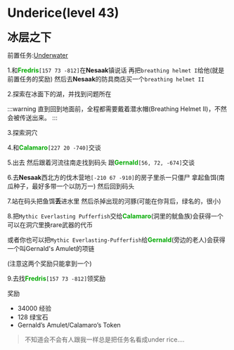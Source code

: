 # Underice(level 43)
<span style="font-size: 25px;">**冰层之下**</span>

前置任务:[Underwater](/quests/lvl1-10/level%208%20%20-%20underwater.html)

1.和<font color=00AA00>**Fredris**</font>`[157 73 -812]`在**Nesaak**镇说话 再把`breathing helmet I`给他(就是前置任务的奖励) 然后去**Nesaak**的防具商店买一个`breathing helmet II`

2.探索在冰面下的湖，并找到问题所在

:::warning
直到回到地面前，全程都需要戴着潜水帽(Breathing Helmet II)，不然会被传送出来。
:::

3.探索洞穴

4.和<font color=00AA00>**Calamaro**</font>`[227 20 -740]`交谈

5.出去 然后跟着河流往南走找到码头 跟<font color=00AA00>**Gernald**</font>`[56, 72, -674]`交谈

6.去**Nesaak**西北方的伐木营地`[-210 67 -910]`的房子里杀一只僵尸 拿起鱼饵(南瓜种子，最好多带一个以防万一) 然后回到码头

7.站在码头把鱼饵**丢**进水里 然后杀掉出现的河豚(可能在你背后，绿名的，很小)

8.把`Mythic Everlasting Pufferfish`交给<font color=00AA00>**Calamaro**</font>(洞里的鱿鱼族)会获得一个可以在洞穴里换rare武器的代币

或者你也可以把`Mythic Everlasting-Pufferfish`给<font color=00AA00>**Gernald**</font>(旁边的老人)会获得一个叫Gernald's Amulet的项链

(注意这两个奖励只能拿到一个)

9.去找<font color=00AA00>**Fredris**</font>`[157 73 -812]`领奖励


奖励
+ 34000 经验
+ 128 绿宝石
+ Gernald’s Amulet/Calamaro’s Token

>不知道会不会有人跟我一样总是把任务名看成under rice....
